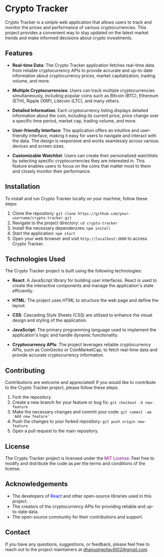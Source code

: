 # Crypto Tracker

Crypto Tracker is a simple web application that allows users to track and monitor the prices and performance of various cryptocurrencies. This project provides a convenient way to stay updated on the latest market trends and make informed decisions about crypto investments.

## Features

- **Real-time Data**: The Crypto Tracker application fetches real-time data from reliable cryptocurrency APIs to provide accurate and up-to-date information about cryptocurrency prices, market capitalization, trading volume, and more.

- **Multiple Cryptocurrencies**: Users can track multiple cryptocurrencies simultaneously, including popular coins such as Bitcoin (BTC), Ethereum (ETH), Ripple (XRP), Litecoin (LTC), and many others.

- **Detailed Information**: Each cryptocurrency listing displays detailed information about the coin, including its current price, price change over a specific time period, market cap, trading volume, and more.

- **User-friendly Interface**: The application offers an intuitive and user-friendly interface, making it easy for users to navigate and interact with the data. The design is responsive and works seamlessly across various devices and screen sizes.

- **Customizable Watchlist**: Users can create their personalized watchlists by selecting specific cryptocurrencies they are interested in. This feature enables users to focus on the coins that matter most to them and closely monitor their performance.

## Installation

To install and run Crypto Tracker locally on your machine, follow these steps:

1. Clone the repository: `git clone https://github.com/your-username/crypto-tracker.git`
2. Navigate to the project directory: `cd crypto-tracker`
3. Install the necessary dependencies: `npm install`
4. Start the application: `npm start`
5. Open your web browser and visit `http://localhost:3000` to access Crypto Tracker.

## Technologies Used

The Crypto Tracker project is built using the following technologies:

- **React**: A JavaScript library for building user interfaces. React is used to create the interactive components and manage the application's state efficiently.

- **HTML**: The project uses HTML to structure the web page and define the layout.

- **CSS**: Cascading Style Sheets (CSS) are utilized to enhance the visual design and styling of the application.

- **JavaScript**: The primary programming language used to implement the application's logic and handle dynamic functionality.

- **Cryptocurrency APIs**: The project leverages reliable cryptocurrency APIs, such as CoinGecko or CoinMarketCap, to fetch real-time data and provide accurate cryptocurrency information.

## Contributing

Contributions are welcome and appreciated! If you would like to contribute to the Crypto Tracker project, please follow these steps:

1. Fork the repository.
2. Create a new branch for your feature or bug fix: `git checkout -b new-feature`
3. Make the necessary changes and commit your code: `git commit -am 'Add new feature'`
4. Push the changes to your forked repository: `git push origin new-feature`
5. Open a pull request to the main repository.

## License

The Crypto Tracker project is licensed under the <span style="color: purple;">MIT License</span>. Feel free to modify and distribute the code as per the terms and conditions of the license.

## Acknowledgements

- The developers of <span style="color: blue;">React</span> and other open-source libraries used in this project.
- The creators of the cryptocurrency APIs for providing reliable and up-to-date data.
- The open-source community for their contributions and support.

## Contact

If you have any questions, suggestions, or feedback, please feel free to reach out to the project maintainers at <span style="color: green;">dhanushgollavilli02@gmail.com</span>.
